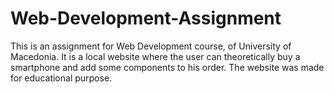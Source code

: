 # Web-Development-Assignment
This is an assignment for Web Development course, of University of Macedonia.
It is a local website where the user can theoretically buy a smartphone and add some components to his order.
The website was made for educational purpose.

